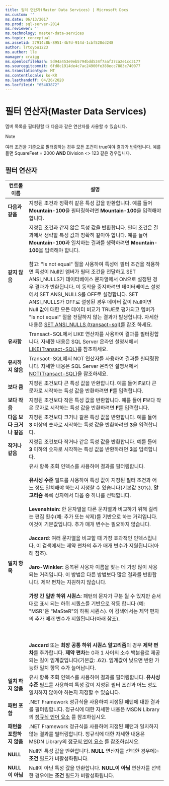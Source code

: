 ```yaml
---
title: 필터 연산자(Master Data Services) | Microsoft Docs
ms.custom: ''
ms.date: 06/13/2017
ms.prod: sql-server-2014
ms.reviewer: ''
ms.technology: master-data-services
ms.topic: conceptual
ms.assetid: 27914c8b-8951-4b7d-914d-1cbf528dd248
author: lrtoyou1223
ms.author: lle
manager: craigg
ms.openlocfilehash: 5d94a453e9eb5794bdd534f7aaf37ca2e1cc3177
ms.sourcegitcommit: 6fd8c1914de4c7ac24900fe388ecc7883c740077
ms.translationtype: MT
ms.contentlocale: ko-KR
ms.lasthandoff: 04/26/2020
ms.locfileid: "65483872"
---
```

# <a name="filter-operators-master-data-services"></a>필터 연산자(Master Data Services)
  멤버 목록을 필터링할 때 다음과 같은 연산자를 사용할 수 있습니다.  
  
> [!NOTE]  
>  여러 조건을 기준으로 필터링하는 경우 모든 조건이 true여야 결과가 반환됩니다. 예를 들면 SquareFeet = 2000 **AND** Division <> 123 같은 경우입니다.  
  
## <a name="filter-operators"></a>필터 연산자  
  
|컨트롤 이름|설명|  
|------------------|-----------------|  
|**다음과 같음**|지정된 조건과 정확히 같은 특성 값을 반환합니다. 예를 들어 **Mountain-100**을 필터링하려면 **Mountain-100**을 입력해야 합니다.|  
|**같지 않음**|지정된 조건과 같지 않은 특성 값을 반환합니다. 필터 조건은 결과에서 생략할 특성 값과 정확히 같아야 합니다. 예를 들어 **Mountain-100**과 일치하는 결과를 생략하려면 **Mountain-100**을 입력해야 합니다.<br /><br /> 참고: "Is not equal" 절을 사용하여 특성에 필터 조건을 적용하면 특성이 Null인 멤버가 필터 조건을 전달하고 SET ANSI_NULLS가 데이터베이스 문자열에서 ON으로 설정된 경우 결과가 반환됩니다. 이 동작을 중지하려면 데이터베이스 설정에서 SET ANSI_NULLS를 OFF로 설정합니다. SET ANSI_NULLS가 OFF로 설정된 경우 데이터 값이 Null이면 Null 값에 대한 모든 데이터 비교가 TRUE로 평가되고 멤버가 "Is not equal" 절을 전달하지 않는 결과가 발생합니다. 자세한 내용은 [SET ANSI_NULLS &#40;transact-sql&#41;](/sql/t-sql/statements/set-ansi-nulls-transact-sql)를 참조 하세요.|  
|**유사함**|Transact-SQL에서 LIKE 연산자를 사용하여 결과를 필터링합니다. 자세한 내용은 SQL Server 온라인 설명서에서 [LIKE&#40;Transact-SQL&#41;](/sql/t-sql/language-elements/like-transact-sql)를 참조하세요.|  
|**유사하지 않음**|Transact-SQL에서 NOT 연산자를 사용하여 결과를 필터링합니다. 자세한 내용은 SQL Server 온라인 설명서에서 [NOT&#40;Transact-SQL&#41;](/sql/t-sql/language-elements/not-transact-sql)을 참조하세요.|  
|**보다 큼**|지정된 조건보다 큰 특성 값을 반환합니다. 예를 들어 **F**보다 큰 문자로 시작하는 특성 값을 반환하려면 **F**를 입력합니다.|  
|**보다 작음**|지정된 조건보다 작은 특성 값을 반환합니다. 예를 들어 **F**보다 작은 문자로 시작하는 특성 값을 반환하려면 **F**를 입력합니다.|  
|**다음 보다 크거나 같음**|지정된 조건보다 크거나 같은 특성 값을 반환합니다. 예를 들어 **3** 이상의 숫자로 시작하는 특성 값을 반환하려면 **3**을 입력합니다.|  
|**작거나 같음**|지정된 조건보다 작거나 같은 특성 값을 반환합니다. 예를 들어 **3** 이하의 숫자로 시작하는 특성 값을 반환하려면 **3**을 입력합니다.|  
|**일치 항목**|유사 항목 조회 인덱스를 사용하여 결과를 필터링합니다.<br /><br /> **유사성 수준** 필드를 사용하여 특성 값이 지정된 필터 조건과 어느 정도 일치해야 하는지 지정할 수 있습니다(기본값 30%). **알고리즘** 목록 상자에서 다음 중 하나를 선택합니다.<br /><br /> **Levenshtein**: 한 문자열을 다른 문자열과 비교하기 위해 걸리는 편집 횟수(예: 추가 또는 삭제)를 기반으로 하는 거리입니다. 이것이 기본값입니다. 추가 매개 변수는 필요하지 않습니다.<br /><br /> **Jaccard**: 여러 문자열을 비교할 때 가장 효과적인 인덱스입니다. 이 검색에서는 제약 편차의 추가 매개 변수가 지원됩니다(아래 참조).<br /><br /> **Jaro-Winkler**: 중복된 사용자 이름을 찾는 데 가장 많이 사용되는 거리입니다. 이 방법은 다른 방법보다 많은 결과를 반환합니다. 제약 편차는 지원하지 않습니다.<br /><br /> **가장 긴 일반 하위 시퀀스**: 패턴의 문자가 구분 될 수 있지만 순서 대로 표시 되는 하위 시퀀스를 기반으로 작동 합니다 (예: "MSR"은 "MaSteR"의 하위 시퀀스). 이 검색에서는 제약 편차의 추가 매개 변수가 지원됩니다(아래 참조).<br /><br /> <br /><br /> **Jaccard** 또는 **최장 공통 하위 시퀀스 알고리즘**의 경우 **제약 편차**를 추가합니다. **제약 편차**는 0과 1 사이의 소수 백분율로 제공되는 길이 임계값입니다(기본값: .62). 임계값이 낮으면 반환 가능한 일치 항목 수가 늘어납니다.|  
|**일치 하지 않음**|유사 항목 조회 인덱스를 사용하여 결과를 필터링합니다. **유사성 수준** 필드를 사용하여 특성 값이 지정된 필터 조건과 어느 정도 일치하지 않아야 하는지 지정할 수 있습니다.|  
|**패턴 포함**|.NET Framework 정규식을 사용하여 지정된 패턴에 대한 결과를 필터링합니다. 정규식에 대한 자세한 내용은 MSDN Library의 [정규식 언어 요소](https://go.microsoft.com/fwlink/?LinkId=164401) 를 참조하십시오.|  
|**패턴을 포함하지 않음**|.NET Framework 정규식을 사용하여 지정된 패턴과 일치하지 않는 결과를 필터링합니다. 정규식에 대한 자세한 내용은 MSDN Library의 [정규식 언어 요소](https://go.microsoft.com/fwlink/?LinkId=164401) 를 참조하십시오.|  
|**NULL**|Null인 특성 값을 반환합니다. **NULL** 연산자를 선택한 경우에는 **조건** 필드가 비활성화됩니다.|  
|**NULL이 아님**|Null이 아닌 특성 값을 반환합니다. **NULL이 아님** 연산자를 선택한 경우에는 **조건** 필드가 비활성화됩니다.|  
  
  
